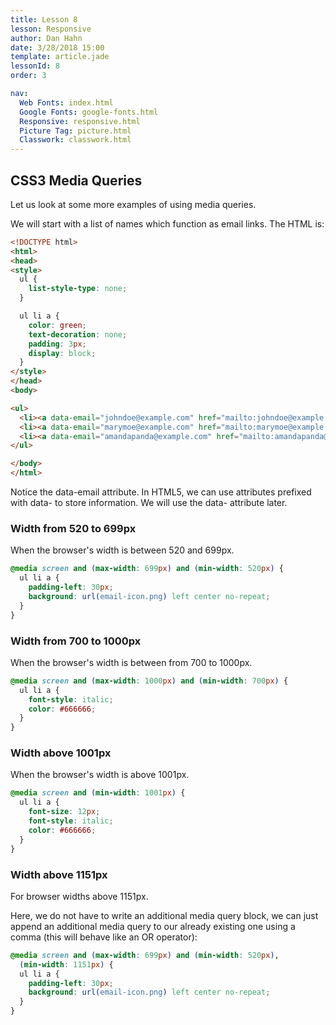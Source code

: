 ```yaml
---
title: Lesson 8
lesson: Responsive
author: Dan Hahn
date: 3/28/2018 15:00
template: article.jade
lessonId: 8
order: 3

nav:
  Web Fonts: index.html
  Google Fonts: google-fonts.html
  Responsive: responsive.html
  Picture Tag: picture.html
  Classwork: classwork.html
---
```


## CSS3 Media Queries

Let us look at some more examples of using media queries.

We will start with a list of names which function as email links. The HTML is:

```html
<!DOCTYPE html>
<html>
<head>
<style>
  ul {
    list-style-type: none;
  }

  ul li a {
    color: green;
    text-decoration: none;
    padding: 3px;
    display: block;
  }
</style>
</head>
<body>

<ul>
  <li><a data-email="johndoe@example.com" href="mailto:johndoe@example.com">John Doe</a></li>
  <li><a data-email="marymoe@example.com" href="mailto:marymoe@example.com">Mary Moe</a></li>
  <li><a data-email="amandapanda@example.com" href="mailto:amandapanda@example.com">Amanda Panda</a></li>
</ul>

</body>
</html>
```

Notice the data-email attribute. In HTML5, we can use attributes prefixed with data- to store information. We will use the data- attribute later.

### Width from 520 to 699px

When the browser's width is between 520 and 699px.

```css
@media screen and (max-width: 699px) and (min-width: 520px) {
  ul li a {
    padding-left: 30px;
    background: url(email-icon.png) left center no-repeat;
  }
}
```

### Width from 700 to 1000px

When the browser's width is between from 700 to 1000px.

```css
@media screen and (max-width: 1000px) and (min-width: 700px) {
  ul li a {
    font-style: italic;
    color: #666666;
  }
}
```

### Width above 1001px

When the browser's width is above 1001px.

```css
@media screen and (min-width: 1001px) {
  ul li a {
    font-size: 12px;
    font-style: italic;
    color: #666666;
  }
}
```

### Width above 1151px

For browser widths above 1151px.

Here, we do not have to write an additional media query block, we can just append an additional media query to our already existing one using a comma (this will behave like an OR operator):

```css
@media screen and (max-width: 699px) and (min-width: 520px),
  (min-width: 1151px) {
  ul li a {
    padding-left: 30px;
    background: url(email-icon.png) left center no-repeat;
  }
}
```
